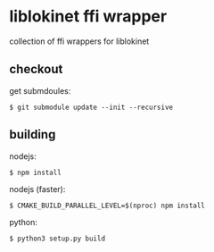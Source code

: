 # liblokinet ffi wrapper

collection of ffi wrappers for liblokinet

## checkout

get submdoules:

    $ git submodule update --init --recursive

## building

nodejs:

    $ npm install

nodejs (faster):

    $ CMAKE_BUILD_PARALLEL_LEVEL=$(nproc) npm install

python:

    $ python3 setup.py build
